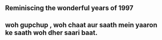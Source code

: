 ## Reminiscing the wonderful years of 1997 
 
  ## woh gupchup , woh chaat aur saath mein yaaron ke saath woh dher saari baat.
  




